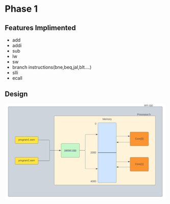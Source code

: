 # Phase 1

## Features Implimented

- add
- addi
- sub
- lw
- sw
- branch instructions(bne,beq,jal,blt....)
- slli
- ecall

## Design
![alt text](image.png)
